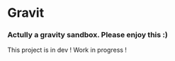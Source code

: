 # Gravit
### Actully a gravity sandbox. Please enjoy this :)

This project is in dev ! Work in progress !
